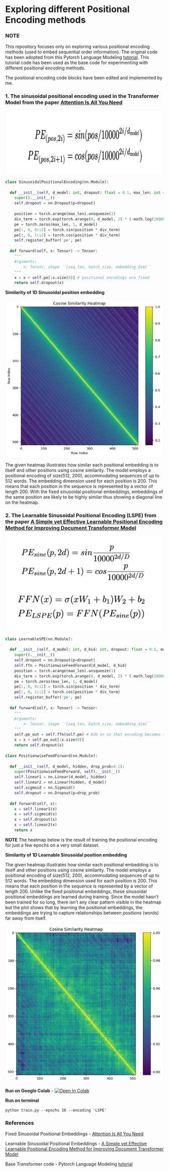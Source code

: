 # Exploring different Positional Encoding methods

### NOTE
This repository focuses only on exploring various positional encoding methods (used to embed sequential order information). The original code has been adopted from this Pytorch Language Modeling [tutorial](https://pytorch.org/tutorials/beginner/transformer_tutorial.html). This tutorial code has been used as the base code for experimenting with different positional encoding methods.

The positional encoding code blocks have been edited and implemented by me.

### 1. The sinusoidal positional encoding used in the Transformer Model from the paper [Attention Is All You Need](https://arxiv.org/pdf/1706.03762.pdf)

<img src="/images/spe_formula.png" alt="Image Description" width="700" height="200">
<!-- ![spe](/images/spe_formula.png) -->

```python
class SinusoidalPositionalEncoding(nn.Module):

  def __init__(self, d_model: int, dropout: float = 0.1, max_len: int = 512):
    super().__init__()
    self.dropout = nn.Dropout(p=dropout)
  
    position = torch.arange(max_len).unsqueeze(1)
    div_term = torch.exp(torch.arange(0, d_model, 2) * (-math.log(10000.0) / d_model))
    pe = torch.zeros(max_len, 1, d_model)
    pe[:, 0, 0::2] = torch.sin(position * div_term)
    pe[:, 0, 1::2] = torch.cos(position * div_term)
    self.register_buffer('pe', pe)
  
  def forward(self, x: Tensor) -> Tensor:
    """
    Arguments:
        x: Tensor, shape ``[seq_len, batch_size, embedding_dim]``
    """
    x = x + self.pe[:x.size(0)] # positional encodings are fixed
    return self.dropout(x)
```

**Similarity of 1D Sinusoidal position embedding**

<img src="/images/spe_sim.png" alt="Image Description" width="500" height="500">

The given heatmap illustrates how similar each positional embedding is to itself and other positions using cosine similarity. The model employs a positional encoding of size(512, 200), accommodating sequences of up to 512 words. The embedding dimension used for each position is 200. This means that each position in the sequence is represented by a vector of length 200. With the fixed sinusoidal positional embeddings, embeddings of the same position are likely to be highly similar thus showing a diagonal line on the heatmap.

### 2. The Learnable Sinusoidal Positional Encoding (LSPE) from the paper [A Simple yet Effective Learnable Positional Encoding Method for Improving Document Transformer Model](https://aclanthology.org/2022.findings-aacl.42.pdf)

<img src="/images/lspe_formula.png" alt="Image Description" width="500" height="300">
<!-- ![lspe](/images/lspe_formula.png) -->

```python
class LearnableSPE(nn.Module):

  def __init__(self, d_model: int, d_hid: int, dropout: float = 0.1, max_len: int = 512):
    super().__init__()
    self.dropout = nn.Dropout(p=dropout)
    self.ffn = PositionwiseFeedForward(d_model, d_hid)
    position = torch.arange(max_len).unsqueeze(1)
    div_term = torch.exp(torch.arange(0, d_model, 2) * (-math.log(10000.0) / d_model))
    pe = torch.zeros(max_len, 1, d_model)
    pe[:, 0, 0::2] = torch.sin(position * div_term)
    pe[:, 0, 1::2] = torch.cos(position * div_term)
    self.register_buffer('pe', pe)
  
  def forward(self, x: Tensor) -> Tensor:
    """
    Arguments:
        x: Tensor, shape ``[seq_len, batch_size, embedding_dim]``
    """
    self.pe_out = self.ffn(self.pe) # Add nn so that encoding becomes trainable
    x = x + self.pe_out[:x.size(0)]
    return self.dropout(x)

class PositionwiseFeedForward(nn.Module):

  def __init__(self, d_model, hidden, drop_prob=0.1):
    super(PositionwiseFeedForward, self).__init__()
    self.linear1 = nn.Linear(d_model, hidden)
    self.linear2 = nn.Linear(hidden, d_model)
    self.sigmoid = nn.Sigmoid()
    self.dropout = nn.Dropout(p=drop_prob)
  
  def forward(self, x):
    x = self.linear1(x)
    x = self.sigmoid(x)
    x = self.dropout(x)
    x = self.linear2(x)
    return x
```
**NOTE**
The heatmap below is the result of training the positional encoding for just a few epochs on a very small dataset.

**Similarity of 1D Learnable Sinusoidal position embedding**

The given heatmap illustrates how similar each positional embedding is to itself and other positions using cosine similarity. The model employs a positional encoding of size(512, 200), accommodating sequences of up to 512 words. The embedding dimension used for each position is 200. This means that each position in the sequence is represented by a vector of length 200. Unlike the fixed positional embeddings, these sinusoidal positional embeddings are learned during training. Since the model hasn't been trained for so long, there isn't any clear pattern visible in the heatmap but the plot shows that by learning the positional embeddings, the embeddings are trying to capture relationships between positions (words) far away from itself.

<img src="/images/lspe_sim.png" alt="Image Description" width="500" height="500">

**Run on Google Colab** - [![Open In Colab](https://colab.research.google.com/assets/colab-badge.svg)]([https://colab.research.google.com/github/weiji14/deepbedmap/](https://colab.research.google.com/github/SwethaSrikari/ExploringPositionalEncoding/blob/main/Exploring_positional_encoding.ipynb)https://colab.research.google.com/github/SwethaSrikari/ExploringPositionalEncoding/blob/main/Exploring_positional_encoding.ipynb)

**Run on terminal**

```
python train.py --epochs 10 --encoding 'LSPE'
```

### References

Fixed Sinusoidal Positional Embeddings - [Attention Is All You Need](https://arxiv.org/pdf/1706.03762.pdf)

Learnable Sinusoidal Positional Embeddings - [A Simple yet Effective Learnable Positional Encoding Method for Improving Document Transformer Model](https://aclanthology.org/2022.findings-aacl.42.pdf)

Base Transformer code - Pytorch Language Modeling [tutorial](https://pytorch.org/tutorials/beginner/transformer_tutorial.html)

